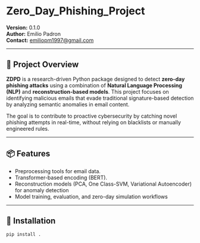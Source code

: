 # Zero_Day_Phishing_Project

**Version:** 0.1.0  
**Author:** Emilio Padron  
**Contact:** emiliopm1997@gmail.com

---

## 🧠 Project Overview

**ZDPD** is a research-driven Python package designed to detect **zero-day phishing attacks** using a combination of **Natural Language Processing (NLP)** and **reconstruction-based models**. This project focuses on identifying malicious emails that evade traditional signature-based detection by analyzing semantic anomalies in email content.

The goal is to contribute to proactive cybersecurity by catching novel phishing attempts in real-time, without relying on blacklists or manually engineered rules.

---

## 📦 Features

- Preprocessing tools for email data.
- Transformer-based encoding (BERT).
- Reconstruction models (PCA, One Class-SVM, Variational Autoencoder) for anomaly detection
- Model training, evaluation, and zero-day simulation workflows

---

## 🔧 Installation

```bash
pip install .
